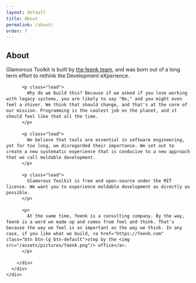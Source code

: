 ```yaml
---
layout: default
title: About
permalink: /about/
order: 7
---
```


<section id="components">
  <div class="container">
    <div class="row">
      <div class="col-lg-8 col-lg-offset-2">
        <div class="jumbotron">
          <h1>About</h1>
          <p class="lead">Glamorous Toolkit is built by <a href="https://feenk.com">the feenk team</a>, and was born out of a long term effort to rethink the Development eXperience.</p>

          <p class="lead">
            Why do we build this? Because if we asked if you love working with legacy systems, you are likely to say "No," and you might even feel a shiver. We think that should change, and that's at the core of our mission. Programming is the coolest job on the planet, and it should feel like that all the time.
          </p>

          <p class="lead">
            We believe that tools are essential in software engineering, yet for too long, we disregarded their importance. We set out to create a new systematic experience that is conducive to a new approach that we call moldable development.
          </p>

          <p class="lead">
            Glamorous Toolkit is free and open-source under the MIT license. We want you to experience moldable development as directly as possible.
          </p>

          <p>
            At the same time, feenk is a consulting company. By the way, feenk is a word we made up and comes from feel and think. That's because the way we feel is as important as the way we think. In any case, if you like what we build, <a href="https://feenk.com" class="btn btn-lg btn-default">step by the <img src="/assets/pictures/feenk.png"/> office</a>. 
          </p>

        </div>
      </div>
    </div>

  </div> <!-- container -->
</section>
